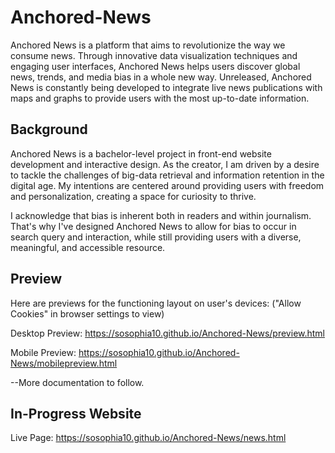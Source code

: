 
# Anchored-News

Anchored News is a platform that aims to revolutionize the way we consume news. Through innovative data visualization techniques and engaging user interfaces, Anchored News helps users discover global news, trends, and media bias in a whole new way. Unreleased, Anchored News is constantly being developed to integrate live news publications with maps and graphs to provide users with the most up-to-date information.

## Background

Anchored News is a bachelor-level project in front-end website development and interactive design. As the creator, I am driven by a desire to tackle the challenges of big-data retrieval and information retention in the digital age. My intentions are centered around providing users with freedom and personalization, creating a space for curiosity to thrive.

I acknowledge that bias is inherent both in readers and within journalism. That's why I've designed Anchored News to allow for bias to occur in search query and interaction, while still providing users with a diverse, meaningful, and accessible resource.

## Preview

Here are previews for the functioning layout on user's devices:
 ("Allow Cookies" in browser settings to view)
 
Desktop Preview: https://sosophia10.github.io/Anchored-News/preview.html

Mobile Preview: https://sosophia10.github.io/Anchored-News/mobilepreview.html


--More documentation to follow.


## In-Progress Website

Live Page: https://sosophia10.github.io/Anchored-News/news.html
